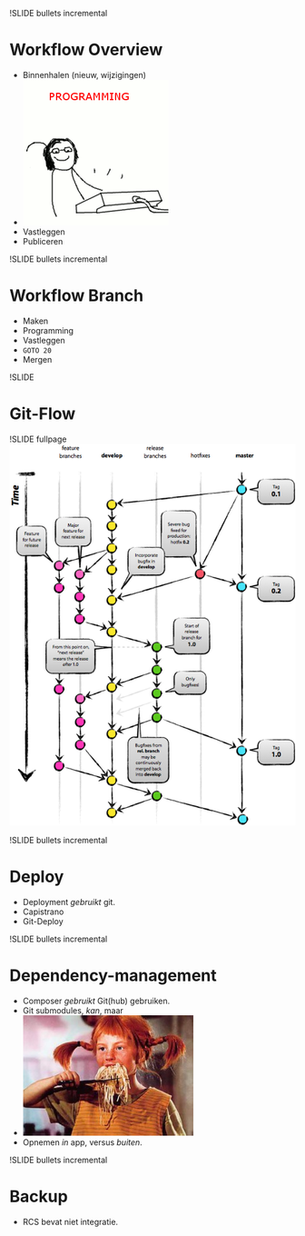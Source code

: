 !SLIDE bullets incremental
# Workflow Overview

* Binnenhalen (nieuw, wijzigingen)
* ![programming](programming.gif)
* Vastleggen
* Publiceren

!SLIDE bullets incremental
# Workflow Branch

* Maken
* Programming
* Vastleggen
* `GOTO 20`
* Mergen

!SLIDE
# Git-Flow
!SLIDE fullpage
![git-flow](git-flow.png)

!SLIDE bullets incremental
# Deploy

* Deployment *gebruikt* git.
* Capistrano
* Git-Deploy

!SLIDE bullets incremental
# Dependency-management

* Composer *gebruikt* Git(hub) gebruiken.
* Git submodules, *kan*, maar
* ![spaghetti](spaghetti.jpg)
* Opnemen *in* app, versus *buiten*.

!SLIDE bullets incremental
# Backup

* RCS bevat niet integratie.
